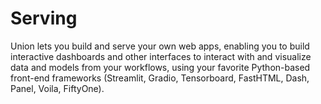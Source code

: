 # Serving

Union lets you build and serve your own web apps, enabling you to build interactive dashboards and other interfaces to interact with and visualize data and models from your workflows, using your favorite Python-based front-end frameworks (Streamlit, Gradio, Tensorboard, FastHTML, Dash, Panel, Voila, FiftyOne).
